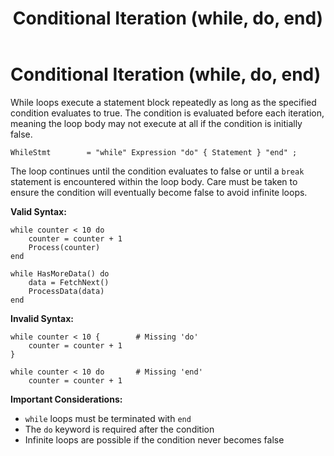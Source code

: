 ﻿---
layout: default
title: Conditional Iteration (while, do, end)
parent: Iteration and Looping
has_children: false
has_toc: false
permalink: /jyro/iteration/while/
---

# Conditional Iteration (while, do, end)

While loops execute a statement block repeatedly as long as the specified condition evaluates to true. The condition is evaluated before each iteration, meaning the loop body may not execute at all if the condition is initially false.

```
WhileStmt        = "while" Expression "do" { Statement } "end" ;
```

The loop continues until the condition evaluates to false or until a `break` statement is encountered within the loop body. Care must be taken to ensure the condition will eventually become false to avoid infinite loops.

**Valid Syntax:**
```jyro
while counter < 10 do
    counter = counter + 1
    Process(counter)
end

while HasMoreData() do
    data = FetchNext()
    ProcessData(data)
end
```

**Invalid Syntax:**
```jyro
while counter < 10 {        # Missing 'do'
    counter = counter + 1
}

while counter < 10 do       # Missing 'end'
    counter = counter + 1
```

**Important Considerations:**
- `while` loops must be terminated with `end`
- The `do` keyword is required after the condition
- Infinite loops are possible if the condition never becomes false